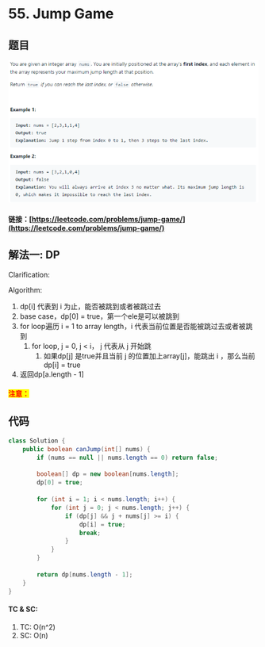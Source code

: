 # 55. Jump Game

## 题目

![](<../../.gitbook/assets/image (10).png>)

#### 链接：[https://leetcode.com/problems/jump-game/](https://leetcode.com/problems/jump-game/)

## 解法一: DP

Clarification:&#x20;

Algorithm:&#x20;

1. dp\[i] 代表到 i 为止，能否被跳到或者被跳过去
2. base case，dp\[0] = true，第一个ele是可以被跳到
3. for loop遍历 i = 1 to array length，i 代表当前位置是否能被跳过去或者被跳到
   1. for loop, j = 0, j < i， j 代表从 j 开始跳
      1. 如果dp\[j] 是true并且当前 j 的位置加上array\[j]，能跳出 i ，那么当前dp\[i] = true
4. 返回dp\[a.length - 1]

#### <mark style="color:red;">注意：</mark>

## 代码

```java
class Solution {
    public boolean canJump(int[] nums) {
        if (nums == null || nums.length == 0) return false;
        
        boolean[] dp = new boolean[nums.length];
        dp[0] = true;
        
        for (int i = 1; i < nums.length; i++) {
            for (int j = 0; j < nums.length; j++) {
                if (dp[j] && j + nums[j] >= i) {
                    dp[i] = true;
                    break;
                }
            }
        }
        
        return dp[nums.length - 1];
    }
}
```

#### TC & SC:&#x20;

1. TC: O(n^2)
2. SC: O(n)
